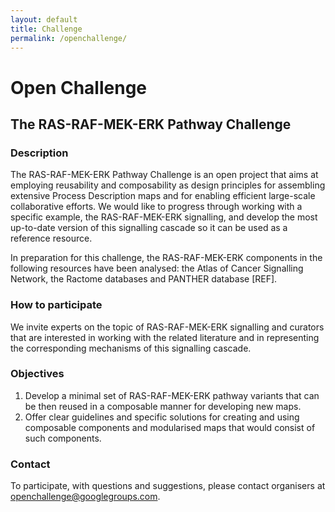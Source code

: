 ```yaml
---
layout: default
title: Challenge
permalink: /openchallenge/
---
```


# Open Challenge
## The RAS-RAF-MEK-ERK Pathway Challenge

### Description
The RAS-RAF-MEK-ERK Pathway Challenge is an open project that aims at employing reusability and composability as design principles for assembling extensive Process Description maps and for enabling efficient large-scale collaborative efforts. We would like to progress through working with a specific example, the RAS-RAF-MEK-ERK signalling, and develop the most up-to-date version of this signalling cascade so it can be used as a reference resource.  

In preparation for this challenge, the RAS-RAF-MEK-ERK components in the following resources have been analysed: the Atlas of Cancer Signalling Network, the Ractome databases and PANTHER database [REF].  


### How to participate
We invite experts on the topic of RAS-RAF-MEK-ERK signalling and curators that are interested in working with the related literature and in representing the corresponding mechanisms of this signalling cascade.  

### Objectives 
1. Develop a minimal set of RAS-RAF-MEK-ERK pathway variants that can be then reused in a composable manner for developing new maps.  
1. Offer clear guidelines and specific solutions for creating and using composable components and modularised maps that would consist of such components.  

### Contact
To participate, with questions and suggestions, please contact organisers at [openchallenge@googlegroups.com](mailto:openchallenge@googlegroups.com).

